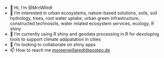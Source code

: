 - 👋 Hi, I’m @MrnWllrdt
- 👀 I’m interested in urban ecosystems, nature-based solutions, soils, soil hydrology, trees, root water uptake, urban green infrastructure, constructed technosols, water related ecosystem services, ecology, R shiny 
- 🌱 I’m currently using R shiny and geodata processing in R for devoloping tools to support climate adapatation in cities
- 💞️ I’m looking to collaborate on shiny apps
- 📫 How to reach me  moreenwillaredt@posteo.de

<!---
MrnWllrdt/MrnWllrdt is a ✨ special ✨ repository because its `README.md` (this file) appears on your GitHub profile.
You can click the Preview link to take a look at your changes.
--->
